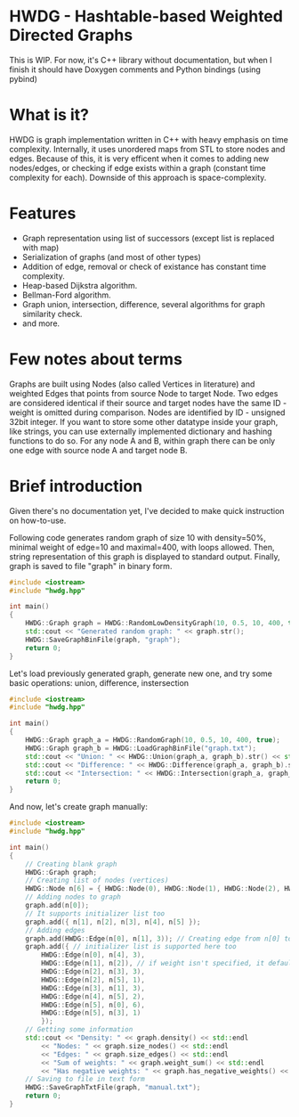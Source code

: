 # HWDG - Hashtable-based Weighted Directed Graphs
This is WIP. For now, it's C++ library without documentation, but when I finish it should have Doxygen comments and Python bindings (using pybind)  

# What is it?
HWDG is graph implementation written in C++ with heavy emphasis on time complexity. Internally, it uses unordered maps from STL to store nodes and edges. Because of this, it is very efficent when it comes to adding new nodes/edges, or checking if edge exists within a graph (constant time complexity for each). Downside of this approach is space-complexity.

# Features
- Graph representation using list of successors (except list is replaced with map)
- Serialization of graphs (and most of other types)
- Addition of edge, removal or check of existance has constant time complexity.
- Heap-based Dijkstra algorithm.
- Bellman-Ford algorithm.
- Graph union, intersection, difference, several algorithms for graph similarity check.
- and more.

# Few notes about terms
Graphs are built using Nodes (also called Vertices in literature) and weighted Edges that points from source Node to target Node. Two edges are considered identical if their source and target nodes have the same ID - weight is omitted during comparison. Nodes are identified by ID - unsigned 32bit integer. If you want to store some other datatype inside your graph, like strings, you can use externally implemented dictionary and hashing functions to do so. For any node A and B, within graph there can be only one edge with source node A and target node B.

# Brief introduction
Given there's no documentation yet, I've decided to make quick instruction on how-to-use.

Following code generates random graph of size 10 with density=50%, minimal weight of edge=10 and maximal=400, with loops allowed. Then, string representation of this graph is displayed to standard output. Finally, graph is saved to file "graph" in binary form.
```c++
#include <iostream>
#include "hwdg.hpp"

int main()
{
	HWDG::Graph graph = HWDG::RandomLowDensityGraph(10, 0.5, 10, 400, true);
	std::cout << "Generated random graph: " << graph.str();
	HWDG::SaveGraphBinFile(graph, "graph");
	return 0;
}
```

Let's load previously generated graph, generate new one, and try some basic operations: union, difference, instersection
```c++
#include <iostream>
#include "hwdg.hpp"

int main()
{
	HWDG::Graph graph_a = HWDG::RandomGraph(10, 0.5, 10, 400, true);
	HWDG::Graph graph_b = HWDG::LoadGraphBinFile("graph.txt");
	std::cout << "Union: " << HWDG::Union(graph_a, graph_b).str() << std::endl;
	std::cout << "Difference: " << HWDG::Difference(graph_a, graph_b).str() << std::endl;
	std::cout << "Intersection: " << HWDG::Intersection(graph_a, graph_b, 0.5).str() << std::endl;
	return 0;
}
```

And now, let's create graph manually:
```c++
#include <iostream>
#include "hwdg.hpp"

int main()
{
	// Creating blank graph
	HWDG::Graph graph;
	// Creating list of nodes (vertices)
	HWDG::Node n[6] = { HWDG::Node(0), HWDG::Node(1), HWDG::Node(2), HWDG::Node(3), HWDG::Node(4), HWDG::Node(5) };
	// Adding nodes to graph
	graph.add(n[0]);
	// It supports initializer list too
	graph.add({ n[1], n[2], n[3], n[4], n[5] });
	// Adding edges
	graph.add(HWDG::Edge(n[0], n[1], 3)); // Creating edge from n[0] to n[1] with weight=3
	graph.add({ // initializer list is supported here too
		HWDG::Edge(n[0], n[4], 3), 
		HWDG::Edge(n[1], n[2]), // if weight isn't specified, it defaults to 1
		HWDG::Edge(n[2], n[3], 3),
		HWDG::Edge(n[2], n[5], 1),
		HWDG::Edge(n[3], n[1], 3),
		HWDG::Edge(n[4], n[5], 2),
		HWDG::Edge(n[5], n[0], 6),
		HWDG::Edge(n[5], n[3], 1)
		});
	// Getting some information
	std::cout << "Density: " << graph.density() << std::endl
		<< "Nodes: " << graph.size_nodes() << std::endl
		<< "Edges: " << graph.size_edges() << std::endl
		<< "Sum of weights: " << graph.weight_sum() << std::endl
		<< "Has negative weights: " << graph.has_negative_weights() << std::endl;
	// Saving to file in text form
	HWDG::SaveGraphTxtFile(graph, "manual.txt");
	return 0;
}
```
